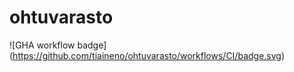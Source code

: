# ohtuvarasto
![GHA workflow badge] (https://github.com/tiaineno/ohtuvarasto/workflows/CI/badge.svg)

